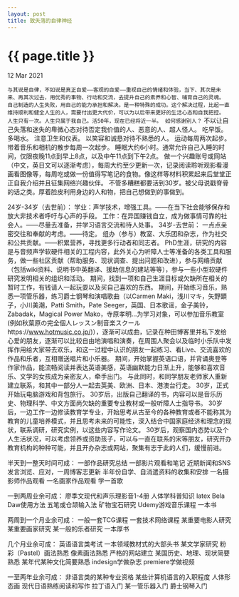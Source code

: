```yaml
---
layout: post
title: 致失落的自律神经
---
```


{{ page.title }}
================

<p class="meta">12 Mar 2021</p>

`与其说是自律，不如说是真正自爱——客观的自爱——重视自己的情绪和体验，当下、其次是未来、再其次过去，用优秀的事物、行动和交流，去提升自己的素养和心智、哺育自己的灵魂。
自己制造的人生失败，用自己的能力承担和解决。是一种特殊的成功。这个解决过程，比起一直维持顺利和健全人生的人，需要付出更大代价，可以为以后带来更好的生活心态和自我把控。
人生只有一次。人生只属于我自己。活50年，现在已经将近一半。
如何感谢别人？`
不以让自己失落和迷失的卑微心态对待否定我价值的人、恶意的人、超人怪人。
吃早饭。
多喝水。
注意卫生和仪表。
以笑容和诚恳对待不熟悉的人。
运动每周两次起步。带着音乐和相机的散步每周一次起步。
睡眠大约6小时。通常允许自己入睡的时间，仅限夜晚11点到早上8点，以及中午11点到下午2点。
做一个兴趣账号或网站（中文，英日文可以逐渐考虑），每周大约至少更新一次，记录阅读聆听观影看漫画看图像等，每周吃或做一份值得写笔记的食物。像这样等材料积累起来后堂堂正正自我介绍并且征集网络兴趣伙伴。
不管多糟糕都要活到30岁。被父母说戳脊骨的话之类。厚着脸皮利用身边的人和物，把自己想做到的事做到。

24岁-34岁（去世前）：
学业：声学技术，增强工具。——在当下社会能够保存和放大非技术者呼吁与心声的手段。
工作：在异国赚钱自立，成为做事情可靠的社会人。——尽量去准备，并学习语言交流和待人处事。
34岁-去世前：
一点点亲密交往和奉献的考虑。——待定。
组办（参与）教室、大乐团和杂志，作为社交和公共贡献。——积累营养，寻找更多行动者和同志者。
PhD生涯，研究的内容是与音频声学软硬件相关的工程内容，此外关心为听障人士等准备的各类工具和服务，做一些社区贡献（帮助服务、现状调查、提出问题和改进），参与网络贡献（包括wiki资料、说明书中英翻译、援助信息的建站等等），参与一些小型软硬件研究发明相关的组织和活动。
期间，找到一项和自己生涯目标或欠缺所在相关的暂时工作，有钱请人一起玩耍以及买自己喜欢的东西。
期间，开始练习音乐，熟悉一项管乐器，练习爵士钢琴和演唱歌曲（以Carmen Maki，浅川マキ，矢野顕子，小川美潮，Patti Smith，Pate Seeger，英国、日本歌谣，金子美铃，Zabadak，Magical Power Mako，寺原孝明…为学习对象，可以参加音乐教室(例如秋葉原の完全個人レッスン制音楽スクールhttps://www.hotmusic.co.jp/)），逐渐可以成曲，记录在种田博客里并私下发给心爱的朋友，逐渐可以比较自由地演唱和演奏，在周围人聚会以及临时小乐队中发挥作用给大家带去欢乐，和这一过程中认识的朋友一起练习、看Live、交流喜欢的作品和乐者，互相赠送唱片和小乐器。
期间，开始掌握英语口语，并背诵奥登等作家作品，能流畅阅读并表达英语美感，英语幽默能力日渐上升，能够和喜欢音乐、文学的女孩成为亲密友人，牵手出门。
与此同时，和同学朋友老师家人重新建立联系，和其中一部分人一起去英美、欧洲、日本、港澳台行走。
30岁，正式开始玩电脑游戏和背包旅行。
30岁后，出版自己翻译的书，内容可以是音乐历史、物理科学、中文方面尚欠缺的重要专业教材或一般听障人士指导书。
30岁后，一边工作一边修读教育学专业，开始思考从古至今的各种教育或者不能称其为教育的儿童培养模式，并且思考未来的可能性，深入结合中国家庭经济和理念的现状，联系调研，研究实例，以这些内容写作论文。
30岁后，观察国内态势以及个人生活状况，可以考虑领养或资助孩子，可以与一直在联系的宋等朋友，研究开办教育机构的种种可能，并且开办杂志或网站，聚集有志于此的人们，缓慢前进。

半天到一整天时间可成：
一部作品研究总结
一部影片观看和笔记
近期新闻和SNS发言浏览、应对，一周博客志更新
半年份自学、自消遣资料的收集和安排
一名摄影师作品观看
一名画家作品观看
学一首歌

一到两周业余可成：
廖季文现代和声乐理影音1-4册
人体学科普知识
latex
Bela
Daw使用方法
五笔或仓颉输入法
矿物宝石研究
Udemy游戏音乐课程
一本书

两周到一个月业余可成：
一般一套TCG课程
一套技术网络课程
某重要电影人研究
某重要画家研究
某一般的乐者研究
一本厚书

几个月业余可成：
英语语言类考试
一本领域教材式的大部头书
某文学家研究
粉彩（Pastel）画法熟悉
像素画法熟悉
严格的网站建立
某国历史、地理、现状简要熟悉
某年代某种文化简要熟悉
indesign学做杂志
premiere学做视频

一至两年业余可成：
非语言类的某种专业资格
某些计算机语言的入职程度
人体形态画
现代日语熟练阅读和写作
拉丁语入门
某一管乐器入门
爵士钢琴入门
